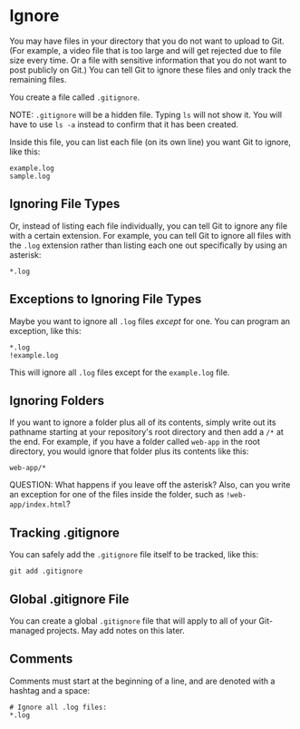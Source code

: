 # Ignore

You may have files in your directory that you do not want to upload to Git.  (For example, a video file that is too large and will get rejected due to file size every time.  Or a file with sensitive information that you do not want to post publicly on Git.)  You can tell Git to ignore these files and only track the remaining files.

You create a file called `.gitignore`.

NOTE: `.gitignore` will be a hidden file.  Typing `ls` will not show it.  You will have to use `ls -a` instead to confirm that it has been created.

Inside this file, you can list each file (on its own line) you want Git to ignore, like this:

```
example.log
sample.log
```


## Ignoring File Types

Or, instead of listing each file individually, you can tell Git to ignore any file with a certain extension.  For example, you can tell Git to ignore all files with the `.log` extension rather than listing each one out specifically by using an asterisk:

```
*.log
```


## Exceptions to Ignoring File Types

Maybe you want to ignore all `.log` files *except* for one.  You can program an exception, like this:

```
*.log
!example.log
```

This will ignore all `.log` files except for the `example.log` file.


## Ignoring Folders

If you want to ignore a folder plus all of its contents, simply write out its pathname starting at your repository's root directory and then add a `/*` at the end.  For example, if you have a folder called `web-app` in the root directory, you would ignore that folder plus its contents like this:

```
web-app/*
```

QUESTION: What happens if you leave off the asterisk?  Also, can you write an exception for one of the files inside the folder, such as `!web-app/index.html`?


## Tracking .gitignore

You can safely add the `.gitignore` file itself to be tracked, like this:

`git add .gitignore`


## Global .gitignore File

You can create a global `.gitignore` file that will apply to all of your Git-managed projects.  May add notes on this later.


## Comments

Comments must start at the beginning of a line, and are denoted with a hashtag and a space:

```
# Ignore all .log files:
*.log
```